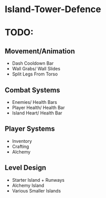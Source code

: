 # Island-Tower-Defence

# TODO:

## Movement/Animation
- Dash Cooldown Bar
- Wall Grabs/ Wall Slides
- Split Legs From Torso

## Combat Systems
- Enemies/ Health Bars
- Player Health/ Health Bar
- Island Heart/ Health Bar

## Player Systems
- Inventory
- Crafting
- Alchemy

## Level Design
- Starter Island + Runways
- Alchemy Island
- Various Smaller Islands


